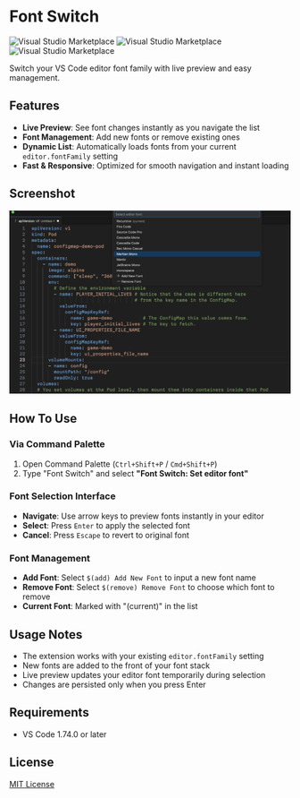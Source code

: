 # Font Switch

![Visual Studio Marketplace](https://img.shields.io/visual-studio-marketplace/v/ufateh.vscode-font-switch?style=for-the-badge&color=%2341BC13)
![Visual Studio Marketplace](https://img.shields.io/visual-studio-marketplace/d/ufateh.vscode-font-switch?style=for-the-badge)
![Visual Studio Marketplace](https://img.shields.io/visual-studio-marketplace/stars/ufateh.vscode-font-switch?style=for-the-badge)

Switch your VS Code editor font family with live preview and easy management.

## Features

- **Live Preview**: See font changes instantly as you navigate the list
- **Font Management**: Add new fonts or remove existing ones
- **Dynamic List**: Automatically loads fonts from your current `editor.fontFamily` setting
- **Fast & Responsive**: Optimized for smooth navigation and instant loading

## Screenshot

![screenshot](images/screenshot.png)

## How To Use

### Via Command Palette

1. Open Command Palette (`Ctrl+Shift+P` / `Cmd+Shift+P`)
2. Type "Font Switch" and select **"Font Switch: Set editor font"**

### Font Selection Interface

- **Navigate**: Use arrow keys to preview fonts instantly in your editor
- **Select**: Press `Enter` to apply the selected font
- **Cancel**: Press `Escape` to revert to original font

### Font Management

- **Add Font**: Select `$(add) Add New Font` to input a new font name
- **Remove Font**: Select `$(remove) Remove Font` to choose which font to remove
- **Current Font**: Marked with "(current)" in the list

## Usage Notes

- The extension works with your existing `editor.fontFamily` setting
- New fonts are added to the front of your font stack
- Live preview updates your editor font temporarily during selection
- Changes are persisted only when you press Enter

## Requirements

- VS Code 1.74.0 or later

## License

[MIT License](https://github.com/ufateh/vscode-font-switch/blob/master/LICENSE)
